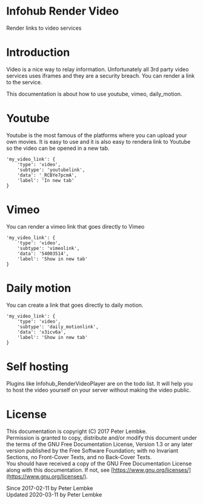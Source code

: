 # Infohub Render Video
Render links to video services  

# Introduction
Video is a nice way to relay information. Unfortunately all 3rd party video services uses iframes and they are a security breach. You can render a link to the service.

This documentation is about how to use youtube, vimeo, daily_motion.  

# Youtube
Youtube is the most famous of the platforms where you can upload your own movies. It is easy to use and it is also easy to rendera link  to Youtube so the video can be opened in a new tab.  

```
'my_video_link': {
    'type': 'video',
    'subtype': 'youtubelink',
    'data': '_RCBYe7pcmA',
    'label': 'In new tab'
}
```

# Vimeo
You can render a vimeo link that goes directly to Vimeo  

```
'my_video_link': {
    'type': 'video',
    'subtype': 'vimeolink',
    'data': '54003514',
    'label': 'Show in new tab'
}
```

# Daily motion
You can create a link that goes directly to daily motion.  

```
'my_video_link': {
    'type': 'video',
    'subtype': 'daily_motionlink',
    'data': 'x3icv6a',
    'label': 'Show in new tab'
}
```

# Self hosting
Plugins like Infohub_RenderVideoPlayer are on the todo list. It will help you to host the video yourself on your server without making the video public.

# License
This documentation is copyright (C) 2017 Peter Lembke.  
Permission is granted to copy, distribute and/or modify this document under the terms of the GNU Free Documentation License, Version 1.3 or any later version published by the Free Software Foundation; with no Invariant Sections, no Front-Cover Texts, and no Back-Cover Texts.  
You should have received a copy of the GNU Free Documentation License along with this documentation. If not, see [https://www.gnu.org/licenses/](https://www.gnu.org/licenses/).  

Since 2017-02-11 by Peter Lembke  
Updated 2020-03-11 by Peter Lembke  
